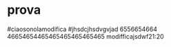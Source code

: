 # prova
#ciaosonolamodifica
#jhsdcjhsdvgvjad
6556654664
46654654465465465465465465
modifficajsdwf21:20